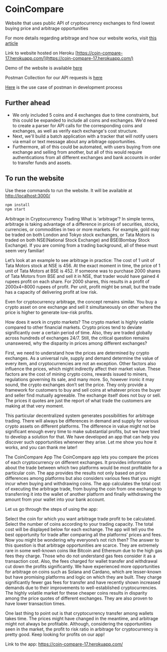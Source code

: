 # CoinCompare

Website that uses public API of cryptocurrency exchanges to find lowest buying price and arbitrage opportunities

For more details regarding arbitrage and how our website works, visit [this article](https://medium.com/@namrapatel26/arbitrage-in-cryptocurrency-trading-fe5e177c46d2)

Link to website hosted on Heroku [https://coin-compare-17.herokuapp.com/](https://coin-compare-17.herokuapp.com/)

Demo of the website is available [here](https://youtu.be/Kjy9D0oRiWg)

Postman Collection for our API requests is [here](https://www.postman.com/vmnbits/workspace/team-workspace/request/19265479-1f065160-ba8d-4e0a-be44-f246e0de0711)

[Here](https://drive.google.com/file/d/1BXxaAbc_iogCYM59OSezcBrqz0vbK-12/view) is the use case of postman in development process 

## Further ahead

- We only included 5 coins and 4 exchanges due to time constraints, but this could be expanded to include all coins and exchanges. We'd need to create a parser for API calls for the corresponding coins and exchanges, as well as verify each exchange's cost structure.
- Next, we'll build a batch application with a tracker that will notify users via email or text message about any arbitrage opportunities.
- Furthermore, all of this could be automated, with users buying from one exchange and selling from another, but all of this would require authentications from all different exchanges and bank accounts in order to transfer funds and assets.

## To run the website

Use these commands to run the website. It will be available at [http://localhost:3000/](http://localhost:3000/)

```bash
npm install
npm start
```

Arbitrage in Cryptocurrency Trading
What is ‘arbitrage’?
In simple terms, arbitrage is taking advantage of a difference in prices of securities, stocks, currencies, or commodities in two or more markets. For example, gold may be traded on both London and Tokyo stock exchanges, or Tata Motors is traded on both NSE(National Stock Exchange) and BSE(Bombay Stock Exchange). If you are coming from a trading background, all of these must seem very familiar!

Let’s look at an example to see arbitrage in practice:
The cost of 1 unit of Tata Motors stock at NSE is 456. At the exact moment in time, the price of 1 unit of Tata Motors at BSE is 452. If someone was to purchase 2000 shares of Tata Motors from BSE and sell it in NSE, that trader would have gained 4 rupees profit on each share. For 2000 shares, this results in a profit of 2000x4=8000 rupees of profit. Per unit, profit might be small, but the trade has a capacity of delivering profit at low risk.


Even for cryptocurrency arbitrage, the concept remains similar. You buy a crypto asset on one exchange and sell it simultaneously on other where the price is higher to generate low-risk profits.

How does it work in crypto markets?
The crypto market is highly volatile compared to other financial markets. Crypto prices tend to deviate significantly over a certain period of time. Also, they are traded globally across hundreds of exchanges 24/7. Still, the critical question remains unanswered, why the disparity in prices among different exchanges?

First, we need to understand how the prices are determined by crypto exchanges. As a universal rule, supply and demand determine the value of every item, and cryptocurrencies are not an exception. Other factors also influence the prices, which might indirectly affect their market value. These factors are the cost of mining crypto coins, rewards issued to miners, regulations governing its sale, and many more. So, however ironic it may sound, the crypto exchanges don’t set the price. They only provide a framework for customers to buy and sell coins at whatever prices the buyer and seller find mutually agreeable. The exchange itself does not buy or sell. The prices it quotes are just the report of what trade the customers are making at that very moment.


This particular decentralized system generates possibilities for arbitrage trading. There will always be differences in demand and supply for various crypto assets on different platforms. The difference in value might not be significant enough every time to make substantial profits, but we have tried to develop a solution for that. We have developed an app that can help you discover such opportunities whenever they arise. Let me show you how it works, and you can thank me later!

The CoinCompare App
The CoinCompare app lets you compare the prices of each cryptocurrency on different exchanges. It provides information about the trade between which two platforms would be most profitable for a particular coin. The app provides the results not only based on price differences among platforms but also considers various fees that you might incur when buying and withdrawing coins. The app calculates the total cost of executing the arbitrage trade, from buying the coin from one exchange to transferring it into the wallet of another platform and finally withdrawing the amount from your wallet into your bank account.


Let us go through the steps of using the app:

Select the coin for which you want arbitrage trade profit to be calculated.
Select the number of coins according to your trading capacity. The total cost will be displayed below for each exchange.
The app will tell you the best opportunity for trade after comparing all the platforms’ prices and fees.
Now you might be wondering why everyone’s not rich then? The answer to this question is that arbitrage opportunities are scarce. They are extremely rare in some well-known coins like Bitcoin and Ethereum due to the high gas fees they charge. Those who do not understand gas fees consider it as a transaction cost. Also, the fees charged for wallet transfer and withdrawal cut down the profits significantly. We have experienced more opportunities for arbitrage on coins such as Solana and Cardano, which are lesser-known but have promising platforms and logic on which they are built. They charge significantly fewer gas fees for transfer and have recently shown increased demands due to their improvements to well-established cryptocurrencies. The highly volatile market for these cheaper coins results in disparity among the price quotes of different exchanges. They are also proven to have lower transaction times.

One last thing to point out is that cryptocurrency transfer among wallets takes time. The prices might have changed in the meantime, and arbitrage might not always be profitable. Although, considering the opportunities seen in the market, the profit to risk ratio in arbitrage for cryptocurrency is pretty good. Keep looking for profits on our app!

Link to the app:
https://coin-compare-17.herokuapp.com/
